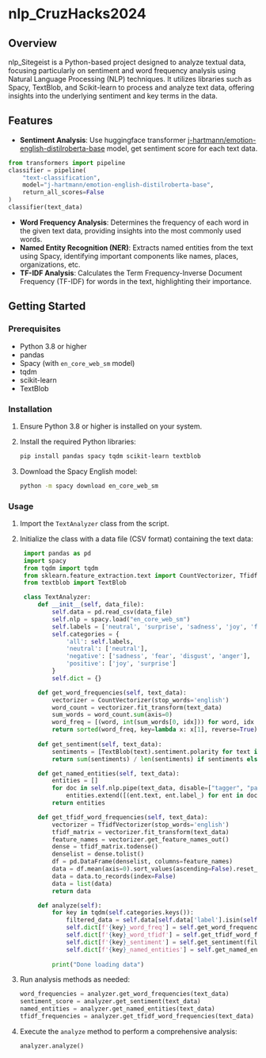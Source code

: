 # nlp_CruzHacks2024

## Overview

nlp_Sitegeist is a Python-based project designed to analyze textual data, focusing particularly on sentiment and word frequency analysis using Natural Language Processing (NLP) techniques. It utilizes libraries such as Spacy, TextBlob, and Scikit-learn to process and analyze text data, offering insights into the underlying sentiment and key terms in the data.

## Features

- **Sentiment Analysis**: Use huggingface transformer [j-hartmann/emotion-english-distilroberta-base](https://huggingface.co/j-hartmann/emotion-english-distilroberta-base) model, get sentiment score for each text data.
```python
from transformers import pipeline
classifier = pipeline(
	"text-classification", 
	model="j-hartmann/emotion-english-distilroberta-base", 
	return_all_scores=False
)
classifier(text_data)
```
- **Word Frequency Analysis**: Determines the frequency of each word in the given text data, providing insights into the most commonly used words.
- **Named Entity Recognition (NER)**: Extracts named entities from the text using Spacy, identifying important components like names, places, organizations, etc.
- **TF-IDF Analysis**: Calculates the Term Frequency-Inverse Document Frequency (TF-IDF) for words in the text, highlighting their importance.

## Getting Started

### Prerequisites

- Python 3.8 or higher
- pandas
- Spacy (with `en_core_web_sm` model)
- tqdm
- scikit-learn
- TextBlob

### Installation

1. Ensure Python 3.8 or higher is installed on your system.
2. Install the required Python libraries:

   ```bash
   pip install pandas spacy tqdm scikit-learn textblob
   ```

3. Download the Spacy English model:

   ```bash
   python -m spacy download en_core_web_sm
   ```

### Usage

1. Import the `TextAnalyzer` class from the script.
2. Initialize the class with a data file (CSV format) containing the text data:
   ```python
	import pandas as pd
	import spacy
	from tqdm import tqdm
	from sklearn.feature_extraction.text import CountVectorizer, TfidfVectorizer
	from textblob import TextBlob

	class TextAnalyzer:
		def __init__(self, data_file):
			self.data = pd.read_csv(data_file)
			self.nlp = spacy.load("en_core_web_sm")
			self.labels = ['neutral', 'surprise', 'sadness', 'joy', 'fear', 'disgust', 'anger']
			self.categories = {
				'all': self.labels,
				'neutral': ['neutral'],
				'negative': ['sadness', 'fear', 'disgust', 'anger'],
				'positive': ['joy', 'surprise']
			}
			self.dict = {}

		def get_word_frequencies(self, text_data):
			vectorizer = CountVectorizer(stop_words='english')
			word_count = vectorizer.fit_transform(text_data)
			sum_words = word_count.sum(axis=0)
			word_freq = [(word, int(sum_words[0, idx])) for word, idx in vectorizer.vocabulary_.items()]
			return sorted(word_freq, key=lambda x: x[1], reverse=True)
		
		def get_sentiment(self, text_data):
			sentiments = [TextBlob(text).sentiment.polarity for text in text_data]
			return sum(sentiments) / len(sentiments) if sentiments else 0

		def get_named_entities(self, text_data):
			entities = []
			for doc in self.nlp.pipe(text_data, disable=["tagger", "parser"]):
				entities.extend([(ent.text, ent.label_) for ent in doc.ents])
			return entities

		def get_tfidf_word_frequencies(self, text_data):
			vectorizer = TfidfVectorizer(stop_words='english')
			tfidf_matrix = vectorizer.fit_transform(text_data)
			feature_names = vectorizer.get_feature_names_out()
			dense = tfidf_matrix.todense()
			denselist = dense.tolist()
			df = pd.DataFrame(denselist, columns=feature_names)
			data = df.mean(axis=0).sort_values(ascending=False).reset_index().rename(columns={0: 'score'})
			data = data.to_records(index=False)
			data = list(data)
			return data

		def analyze(self):
			for key in tqdm(self.categories.keys()):
				filtered_data = self.data[self.data['label'].isin(self.categories[key])]['text']
				self.dict[f'{key}_word_freq'] = self.get_word_frequencies(filtered_data)
				self.dict[f'{key}_word_tfidf'] = self.get_tfidf_word_frequencies(filtered_data)
				self.dict[f'{key}_sentiment'] = self.get_sentiment(filtered_data)
				self.dict[f'{key}_named_entities'] = self.get_named_entities(filtered_data)
				
			print("Done loading data")
   ```

3. Run analysis methods as needed:

   ```python
   word_frequencies = analyzer.get_word_frequencies(text_data)
   sentiment_score = analyzer.get_sentiment(text_data)
   named_entities = analyzer.get_named_entities(text_data)
   tfidf_frequencies = analyzer.get_tfidf_word_frequencies(text_data)
   ```

4. Execute the `analyze` method to perform a comprehensive analysis:

   ```python
   analyzer.analyze()
   ```
